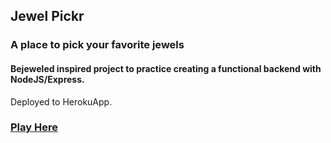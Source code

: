## Jewel Pickr

### A place to pick your favorite jewels
#### Bejeweled inspired project to practice creating a functional backend with NodeJS/Express.   
Deployed to HerokuApp.

### [Play Here](http://jewel-picker.herokuapp.com/)

